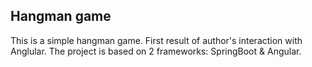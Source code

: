 ## Hangman game

This is a simple hangman game. First result of author's interaction with Anglular. The project is based on 2 frameworks:
SpringBoot & Angular.
